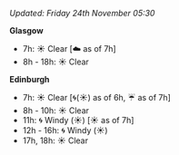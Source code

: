 *Updated: Friday 24th November 05:30*

**Glasgow**

* 7h: :sunny: Clear [:cloud: as of 7h]
* 8h - 18h: :sunny: Clear

**Edinburgh**

* 7h: :sunny: Clear [:cyclone:(:sunny:) as of 6h, :umbrella: as of 7h]
* 8h - 10h: :sunny: Clear
* 11h: :cyclone: Windy (:sunny:) [:sunny: as of 7h]
* 12h - 16h: :cyclone: Windy (:sunny:)
* 17h, 18h: :sunny: Clear
